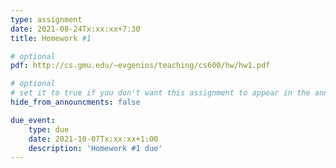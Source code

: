 ```yaml
---
type: assignment
date: 2021-08-24Tx:xx:xx+7:30
title: Homework #1

# optional 
pdf: http://cs.gmu.edu/~evgenios/teaching/cs600/hw/hw1.pdf

# optional
# set it to true if you don't want this assignment to appear in the announcements section
hide_from_announcments: false

due_event: 
    type: due
    date: 2021-10-07Tx:xx:xx+1:00
    description: 'Homework #1 due'
---
```

